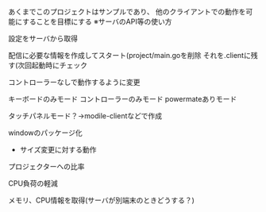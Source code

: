 あくまでこのプロジェクトはサンプルであり、
他のクライアントでの動作を可能にすることを目標にする
※サーバのAPI等の使い方

設定をサーバから取得

   配信に必要な情報を作成してスタート(project/main.goを削除
   それを.clientに残す(次回起動時にチェック

コントローラーなしで動作するように変更

   キーボードのみモード
   コントローラーのみモード
   powermateありモード

   タッチパネルモード？→modile-clientなどで作成

windowのパッケージ化
  - サイズ変更に対する動作

プロジェクターへの比率

CPU負荷の軽減

  メモリ、CPU情報を取得(サーバが別端末のときどうする？)


